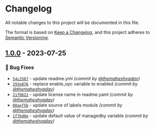 # Changelog
All notable changes to this project will be documented in this file.

The format is based on [Keep a Changelog](https://keepachangelog.com/en/1.0.0/),
and this project adheres to [Semantic Versioning](https://semver.org/spec/v2.0.0.html).

## [1.0.0] - 2023-07-25
### :bug: Bug Fixes
- [`54c2567`](https://github.com/terraform-do-modules/terraform-digitalocean-vpc/commit/54c2567168ba08b7186b63f7eef38c491cc14da6) - update readme.yml *(commit by [@themaheshyadav](https://github.com/themaheshyadav))*
- [`293e076`](https://github.com/terraform-do-modules/terraform-digitalocean-vpc/commit/293e07619183f897bd7caabb144fddcb3ad23c3c) - replace enable_vpc variable to enabled *(commit by [@themaheshyadav](https://github.com/themaheshyadav))*
- [`21f0622`](https://github.com/terraform-do-modules/terraform-digitalocean-vpc/commit/21f0622fd2387e328256a6898a6adc76a8e8513d) - update license name in readme.yaml *(commit by [@themaheshyadav](https://github.com/themaheshyadav))*
- [`08aef5b`](https://github.com/terraform-do-modules/terraform-digitalocean-vpc/commit/08aef5bd376cf07519e0a3e5c010aaa5907887b9) - update source of labels module *(commit by [@themaheshyadav](https://github.com/themaheshyadav))*
- [`1f7bd0e`](https://github.com/terraform-do-modules/terraform-digitalocean-vpc/commit/1f7bd0e80ab57dc487fa6a0dfb48cb1a007b814e) - update default value of managedby variable *(commit by [@themaheshyadav](https://github.com/themaheshyadav))*


[1.0.0]: https://github.com/terraform-do-modules/terraform-digitalocean-vpc/compare/0.0.1...1.0.0